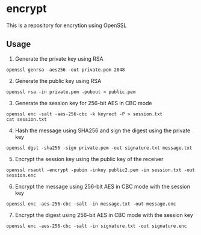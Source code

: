 # encrypt
This is a repository for encrytion using OpenSSL

## Usage
1. Generate the private key using RSA
```
openssl genrsa -aes256 -out private.pem 2048
```
2. Generate the public key using RSA
```
openssl rsa -in private.pem -pubout > public.pem
```
3. Generate the session key for 256-bit AES in CBC mode
```
openssl enc -salt -aes-256-cbc -k keyrect -P > session.txt
cat session.txt
```
4. Hash the message using SHA256 and sign the digest using the private key
```
openssl dgst -sha256 -sign private.pem -out signature.txt message.txt
```
5. Encrypt the session key using the public key of the receiver
```
openssl rsautl -encrypt -pubin -inkey public2.pem -in session.txt -out session.enc
```
6. Encrypt the message using 256-bit AES in CBC mode with the session key
```
openssl enc -aes-256-cbc -salt -in message.txt -out message.enc
```
7. Encrypt the digest using 256-bit AES in CBC mode with the session key
```
openssl enc -aes-256-cbc -salt -in signature.txt -out signature.enc
```